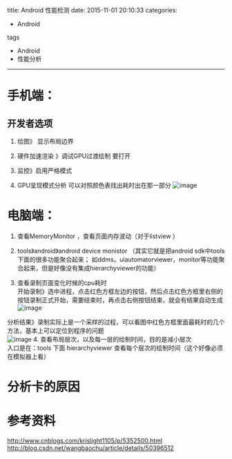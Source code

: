 title: Android 性能检测
date: 2015-11-01 20:10:33
categories:
- Android
   
tags   
- Android
- 性能分析
---

# 手机端：

## 开发者选项
1. 绘图》 显示布局边界

2. 硬件加速渲染 》调试GPU过渡绘制  要打开


3. 监控》启用严格模式
	 
4. GPU呈现模式分析  可以对照颜色表找出耗时出在那一部分
 ![image](https://github.com/liuyicheng3/learning-summary/blob/master/images/GPU%E6%B8%B2%E6%9F%93%E6%A8%A1%E5%BC%8F.jpg?raw=true)
 
# 电脑端：
1. 查看MemoryMonitor  ，查看页面内存波动（对于listview ）

2. tools》android》android  device  monistor
（其实它就是把android sdk中tools下面的很多功能聚合起来；  如ddms，uiautomatorviewer，monitor等功能聚合起来，但是好像没有集成hierarchyviewer的功能）

3. 查看录制页面变化时候的cpu耗时   
  开始录制》选中进程，点击红色方框左边的按钮，然后点击红色方框里右侧的按钮录制正式开始，需要结束时，再点击右侧按钮结束，就会有结果自动生成  
 ![image](https://github.com/liuyicheng3/learning-summary/blob/master/images/%E5%88%86%E6%9E%90%E8%80%97%E6%97%B6.png?raw=true)
  
  分析结果》录制实际上是一个采样的过程，可以看图中红色方框里面最耗时的几个方法，基本上可以定位到程序的问题   
 ![image](https://github.com/liuyicheng3/learning-summary/blob/master/images/%E5%88%86%E6%9E%90%E8%80%97%E6%97%B6_2.png?raw=true)
4. 查看布局层次，以及每一层的绘制时间，目的是减小层次  
入口是在：tools 下面 hierarchyviewer  查看每个层次的绘制时间（这个好像必须在模拟器上看）


# 分析卡的原因


# 参考资料 
http://www.cnblogs.com/krislight1105/p/5352500.html  
http://blog.csdn.net/wangbaochu/article/details/50396512
